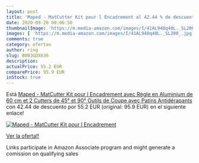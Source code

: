 ```yaml
---
layout: post
title: 'Maped - MatCutter Kit pour l Encadrement al 42.44 % de descuento'
date: 2020-09-28 00:06:50
thumbnailImage: 'https://m.media-amazon.com/images/I/41AL948q40L._SL200_.jpg'
images: [ 'https://m.media-amazon.com/images/I/41AL948q40L._SL200_.jpg' ]
comments: true
category: ofertas
author: ring
slug: B003GDX636
description:
actualPrice: 55.2 EUR
comparePrice: 95.9 EUR
inStock: true
---
```


Está [Maped - MatCutter Kit pour l Encadrement avec Règle en Aluminium de 60 cm et 2 Cutters de 45° et 90° Outils de Coupe avec Patins Antidérapants](https://www.amazon.fr/dp/B003GDX636/?tag=tolees0d-21) con 42.44 de descuento por 55.2 EUR (original: 95.9 EUR) en el siguiente enlace!

[![Maped - MatCutter Kit pour l Encadrement](https://m.media-amazon.com/images/I/41AL948q40L._SL200_.jpg)](https://www.amazon.fr/dp/B003GDX636/?tag=tolees0d-21)

[Ver la oferta!!](https://www.amazon.fr/dp/B003GDX636/?tag=tolees0d-21)

Links participate in Amazon Associate program and might generate a comission on qualifying sales


